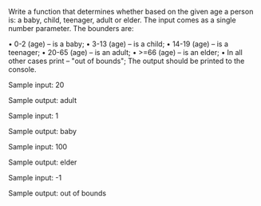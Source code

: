Write a function that determines whether based on the given age a person is: a baby, child, teenager, adult or elder.
The input comes as a single number parameter. The bounders are:

• 0-2 (age) – is a baby;
• 3-13 (age) – is a child;
• 14-19 (age) – is a teenager;
• 20-65 (age) – is an adult;
• >=66 (age) – is an elder;
• In all other cases print – "out of bounds";
The output should be printed to the console.


Sample input:
20

Sample output:
adult

Sample input:
1

Sample output:
baby

Sample input:
100

Sample output:
elder

Sample input:
-1 

Sample output:
out of bounds
